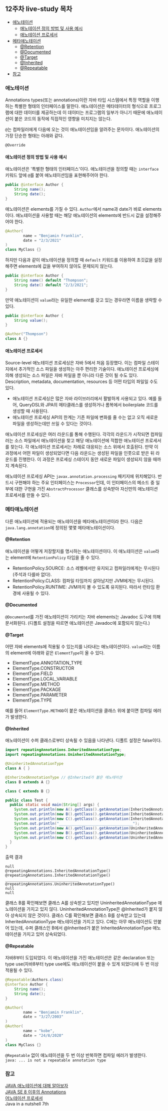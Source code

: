 ## 12주차 live-study 목차
- [애노테이션](#애노테이션)
  - [애노테이션 정의 방법 및 사용 예시](#애노테이션-정의-방법-및-사용-예시)
  - [애노테이션 프로세서](#애노테이션-프로세서)
- [메타애노테이션](#메타애노테이션)
  - [@Retention](#retention)
  - [@Documented](#documented)
  - [@Target](#target)
  - [@Inherited](#inherited)
  - [@Repeatable](#repeatable)
- [참고](#참고)

### 애노테이션
Annotations types(또는 annotations)이란
자바 타입 시스템에서 특정 역할을 이행하는 특별한 형태의 인터페이스를 말한다.
애노테이션은 메타데이터의 형식으로 프로그램에 대한 데이터를 제공하는데
이 데이터는 프로그램의 일부가 아니기 때문에 애노테이션이 붙은 코드의 동작에 직접적인 영향을 미치지는 않는다.

`@`는 컴파일러에게 다음에 오는 것이 애노테이션임을 알려주는 문자이다. 애노테이션의 가장 단순한 형태는 아래와 같다.

`@Override`

#### 애노테이션 정의 방법 및 사용 예시
애노테이션은 '특별한 형태의 인터페이스'이다.
애노테이션을 정의할 때는 `interface` 키워드 앞에 `@`를 붙여 애노테이션임을 표현해주어야 한다.

```java
public @interface Author {
    String name();
    String date();
}
```

애노테이션은 elements를 가질 수 있다. `Author`에서 name과 date가 바로 elements이다.
애노테이션을 사용할 때는 해당 애노테이션의 elements에 반드시 값을 설정해주어야 한다.

```java
@Author(
        name = "Benjamin Franklin",
        date = "2/3/2021"
)
class MyClass {}
```

하지만 다음과 같이 애노테이션을 정의할 때 `default` 키워드를 이용하여
초깃값을 설정해주면 elements에 값을 부여하지 않아도 문제되지 않는다.

```java
public @interface Author {
    String name() default "Thompson";
    String date() default "2/3/2021";
}
```

만약 애노테이션이 `value`라는 유일한 element를 갖고 있는 경우라면 이름을 생략할 수 있다.

```java
public @interface Author {
    String value();
}

@Author("Thompson")
class A {}
```

#### 애노테이션 프로세서
Source-level 애노테이션 프로세싱은 자바 5에서 처음 등장했다.
이는 컴파일 스테이지에서 추가적인 소스 파일을 생성하는 아주 편리한 기술이다.
애노테이션 프로세싱에 의해 생성되는 소스 파일은 자바 파일을 뿐 아니라 다른 것이 될 수도 있다.
Description, metadata, documentation, resources 등 어떤 타입의 파일일 수도 있다.

* 애노테이션 프로세싱은 많은 자바 라이브러리에서 활발하게 사용되고 있다.
예를 들어, QueryDSL와 JPA의 메타클래스를 생성하거나 롬복에서 boilerplate 코드를 생성할 때 사용된다.
* 애노테이션 프로세싱 API의 한계는 기존 파일에 변화를 줄 수는 없고
오직 새로운 파일을 생성하는데만 쓰일 수 있다는 것이다.

애노테이션 프로세싱은 여러 라운드를 통해 수행된다.
각각의 라운드가 시작되면 컴파일러는 소스 파일에서 애노테이션을 찾고
해당 애노테이션에 적합한 애노테이션 프로세서를 찾는다.
각 애노테이션 프로세서는 차례로 대응되는 소스 위에서 호출된다.
만약 이 과정에서 어떤 파일이 생성되었다면 다음 라운드는 생성된 파일을 인풋으로 받은 뒤 라운드를 진행한다.
이 과정은 프로세싱 스테이지 동안 새로운 파일이 생성되지 않을 때까지 계속된다.

애노테이션 프로세싱 API는 `javax.annotation.processing` 패키지에 위치해있다.
반드시 구현해야 하는 주요 인터페이스는 `Processor`인데, 이 인터페이스의 메소드 중
일부에 대한 구현을 가진 `AbstractProcessor` 클래스를 상속받아 자신만의 애노테이션 프로세서를 만들 수 있다.

### 메타애노테이션
다른 애노테이션에 적용되는 애노테이션을 메타애노테이션이라 한다.
다음은 `java.lang.annotation`에 정의된 몇몇 메타애노테이션이다.

#### @Retention
애노테이션을 어떻게 저장할지를 명시하는 애노테이션이다.
이 애노테이션은 `value`라는 element에 `RetentionPolicy` 타입을 줄 수 있다.
* RetentionPolicy.SOURCE: 소스 레벨에서만 유지되고 컴파일러에게는 무시된다(주석과 다를바 없다).
* RetentionPolicy.CLASS: 컴파일 타임까지 살아남지만 JVM에게는 무시된다.
* RetentionPolicy.RUNTIME: JVM까지 볼 수 있도록 유지된다. 따라서 런타임 환경에 사용될 수 있다.

#### @Documented
`@Documented`를 가진 애노테이션이 가리키는 자바 elements는 Javadoc 도구에 의해 문서화된다. (디폴트 설정을 따르면 애노테이션은 Javadoc에 포함되지 않는다.)

#### @Target
어떤 자바 elements에 적용될 수 있는지를 나타내는 애노테이션이다.
`value`라는 이름의 element에 아래와 같은 `ElementType`이 올 수 있다.

* ElementType.ANNOTATION_TYPE
* ElementType.CONSTRUCTOR
* ElementType.FIELD
* ElementType.LOCAL_VARIABLE
* ElementType.METHOD
* ElementType.PACKAGE
* ElementType.PARAMETER
* ElementType.TYPE

예를 들어 `ElementType.METHOD`이 붙은 애노테이션을 클래스 위에 붙이면 컴파일 에러가 발생한다.

#### @Inherited
애노테이션이 수퍼 클래스로부터 상속될 수 있음을 나타낸다. 디폴트 설정은 false이다.

```java
import repeatingAnnotations.InheritedAnnotationType;
import repeatingAnnotations.UninheritedAnnotationType;

@UninheritedAnnotationType
class A { }

@InheritedAnnotationType // @Inherited가 붙은 애노테이션
class B extends A {}

class C extends B {}

public class Test {
  public static void main(String[] args) {
    System.out.println(new A().getClass().getAnnotation(InheritedAnnotationType.class));
    System.out.println(new B().getClass().getAnnotation(InheritedAnnotationType.class));
    System.out.println(new C().getClass().getAnnotation(InheritedAnnotationType.class));
    System.out.println("_________________________________");
    System.out.println(new A().getClass().getAnnotation(UninheritedAnnotationType.class));
    System.out.println(new B().getClass().getAnnotation(UninheritedAnnotationType.class));
    System.out.println(new C().getClass().getAnnotation(UninheritedAnnotationType.class));
  }
}
```

출력 결과

```
null
@repeatingAnnotations.InheritedAnnotationType()
@repeatingAnnotations.InheritedAnnotationType()
_________________________________
@repeatingAnnotations.UninheritedAnnotationType()
null
null
```

클래스 B를 확인해보면 클래스 A를 상속받고 있지만 UninheritedAnnotationType 애노테이션을 가지고 있지 않다.
UninheritedAnnotationType은 @Inherited가 붙지 않아 상속되지 않은 것이다.
클래스 C를 확인해보면 클래스 B를 상속받고 있는데 InheritedAnnotationType 애노테이션을 가지고 있다.
C에는 아무 애노테이션도 안붙어 있는데, 수퍼 클래스인 B에서 @Inherited가 붙은 InheritedAnnotationType 애노테이션을 가지고 있어 상속되었다.

#### @Repeatable
자바8부터 도입되었다. 이 애노테이션을 가진 애노테이션은
같은 declaration 또는 type use(자바8부터 type use에도 애노테이션이 붙을 수 있게 되었다)에 두 번 이상 적용될 수 있다.

```java
@Repeatable(Authors.class)
@interface Author {
    String name();
    String date();
}

@Author(
        name = "Benjamin Franklin",
        date = "3/27/2003"
)
@Author(
        name = "kobe",
        date = "24/8/2020"
)
class MyClass {}
```

`@Repeatable` 없이 애노테이션을 두 번 이상 반복하면 컴파일 에러가 발생한다.
<br>`java: ... is not a repeatable annotation type`

### 참고
[JAVA 애노테이션에 대해 알아보자](https://live-everyday.tistory.com/201)
<br>[JAVA SE 8 이후의 Annotations](https://live-everyday.tistory.com/202)
<br>[어노테이션 프로세서](https://www.baeldung.com/java-annotation-processing-builder)
<br>Java in a nutshell 7th